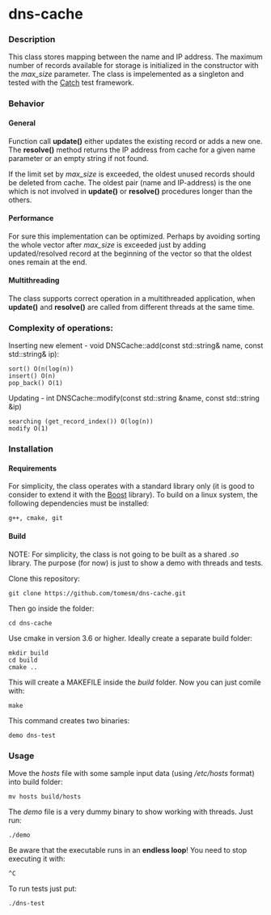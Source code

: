 # dns-cache


### Description
This class stores mapping between the name and IP address. The maximum number of records available for storage is initialized in the constructor with the _max_size_ parameter. The class is impelemented as a singleton and tested with the [Catch](https://github.com/philsquared/Catch) test framework.

### Behavior

#### General

Function call __update()__ either updates the existing record or adds a new one. The __resolve()__ method returns the IP address from cache for a given name parameter or an empty string if not found.

If the limit set by _max_size_ is exceeded, the oldest unused records should be deleted from cache. The oldest pair (name and IP-address) is the one which is not involved in __update()__ or __resolve()__ procedures longer than the others.

#### Performance

For sure this implementation can be optimized. Perhaps by avoiding sorting the whole vector after _max_size_ is exceeded just by adding updated/resolved record at the beginning of the vector so that the oldest ones remain at the end.

#### Multithreading

The class supports correct operation in a multithreaded application, when __update()__ and __resolve()__ are called from different threads at the same time.

### Complexity of operations:

Inserting new element - void DNSCache::add(const std::string& name, const std::string& ip):

    sort() O(n(log(n))
    insert() O(n)
    pop_back() O(1)

Updating - int DNSCache::modify(const std::string &name, const std::string &ip)

    searching (get_record_index()) O(log(n))
    modify O(1)

### Installation

#### Requirements

For simplicity, the class operates with a standard library only (it is good to consider to extend it with the [Boost](http://www.boost.org) library). To build on a linux system, the following dependencies
must be installed:

    g++, cmake, git

#### Build

NOTE: For simplicity, the class is not going to be built as a shared _.so_ library. The purpose (for now) is just to show a demo with threads and tests.

Clone this repository:

    git clone https://github.com/tomesm/dns-cache.git

Then go inside the folder:

    cd dns-cache

Use cmake in version 3.6 or higher. Ideally create a separate build folder:

    mkdir build
    cd build
    cmake ..

This will create a MAKEFILE inside the _build_ folder. Now you can just comile with:

    make

This command creates two binaries:

    demo dns-test

### Usage

Move the _hosts_ file with some sample input data (using _/etc/hosts_ format) into build folder:

    mv hosts build/hosts

The _demo_ file is a very dummy binary to show working with threads. Just run:

    ./demo

Be aware that the executable runs in an __endless loop__! You need to stop executing it with:

    ^C

To run tests just put:

    ./dns-test
